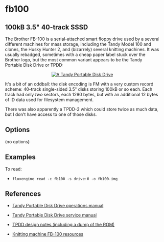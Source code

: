 fb100
====
## 100kB 3.5" 40-track SSSD
<!-- This file is automatically generated. Do not edit. -->

The Brother FB-100 is a serial-attached smart floppy drive used by a several
different machines for mass storage, including the Tandy Model 100 and
clones, the Husky Hunter 2, and (bizarrely) several knitting machines. It was
usually rebadged, sometimes with a cheap paper label stuck over the Brother
logo, but the most common variant appears to be the Tandy Portable Disk Drive
or TPDD:

<div style="text-align: center">
<a href="http://www.old-computers.com/museum/computer.asp?c=233&st=1"> <img src="tpdd.jpg" alt="A Tandy Portable Disk Drive"/></a>
</div>

It's a bit of an oddball: the disk encoding is FM with a very custom record
scheme: 40-track single-sided 3.5" disks storing 100kB or so each. Each track
had only _two_ sectors, each 1280 bytes, but with an additional 12 bytes of
ID data used for filesystem management.

There was also apparently a TPDD-2 which could store twice as much data, but
I don't have access to one of those disks.

## Options

(no options)

## Examples

To read:

  - `fluxengine read -c fb100 -s drive:0 -o fb100.img`

## References

  - [Tandy Portable Disk Drive operations
	manual](http://www.classiccmp.org/cini/pdf/Tandy/Portable%20Disk%20Drive%20Operation%20Manual.pdf)

  - [Tandy Portable Disk Drive service
	manual](https://archive.org/details/TandyPortableDiskDriveSoftwareManual26-3808s)

  - [TPDD design notes (including a dump of the
	ROM)](http://bitchin100.com/wiki/index.php?title=TPDD_Design_Notes)

  - [Knitting machine FB-100
	resources](http://www.k2g2.org/wiki:brother_fb-100)

